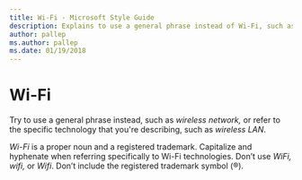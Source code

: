 ```yaml
---
title: Wi-Fi - Microsoft Style Guide
description: Explains to use a general phrase instead of Wi-Fi, such as wireless network, or refer to the specific technology that you're describing, such as wireless LAN.
author: pallep
ms.author: pallep
ms.date: 01/19/2018
---
```


# Wi-Fi

Try to use a general phrase instead, such as *wireless network,* or refer to the specific technology that you're describing, such as *wireless LAN*.

*Wi-Fi* is a proper noun and a registered trademark. Capitalize and hyphenate when referring specifically to Wi-Fi technologies. Don’t use *WiFi, wifi,* or *Wifi*. Don’t include the registered trademark symbol (&reg;).
